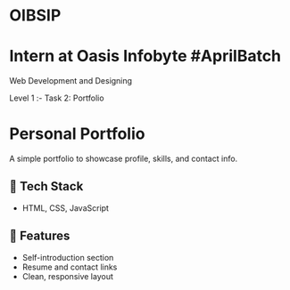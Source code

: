 # OIBSIP 

# Intern at Oasis Infobyte #AprilBatch

Web Development and Designing

Level 1 :- Task 2: Portfolio

# Personal Portfolio

A simple portfolio to showcase profile, skills, and contact info.

## 🔧 Tech Stack
- HTML, CSS, JavaScript

## 📄 Features
- Self-introduction section
- Resume and contact links
- Clean, responsive layout
